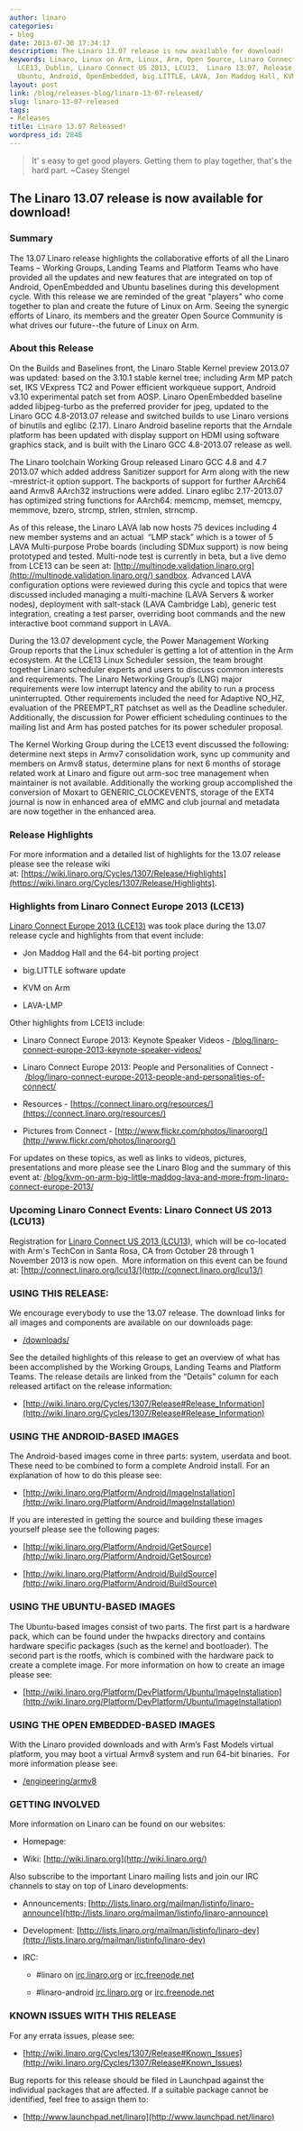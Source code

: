 ```yaml
---
author: linaro
categories:
- blog
date: 2013-07-30 17:34:17
description: The Linaro 13.07 release is now available for download!
keywords: Linaro, Linux on Arm, Linux, Arm, Open Source, Linaro Connect Europe 2013,
  LCE13, Dublin, Linaro Connect US 2013, LCU13,  Linaro 13.07, Release, Announcement,
  Ubuntu, Android, OpenEmbedded, big.LITTLE, LAVA, Jon Maddog Hall, KVM on Arm
layout: post
link: /blog/releases-blog/linaro-13-07-released/
slug: linaro-13-07-released
tags:
- Releases
title: Linaro 13.07 Released!
wordpress_id: 2848
---
```


>
> It' s easy to get good players. Getting them to play together, that's the hard part. ~Casey Stengel
>
>

## The Linaro 13.07 release is now available for download!

### Summary

The 13.07 Linaro release highlights the collaborative efforts of all the Linaro Teams – Working Groups, Landing Teams and Platform Teams who have provided all the updates and new features that are integrated on top of Android, OpenEmbedded and Ubuntu baselines during this development cycle. With this release we are reminded of the great "players" who come together to plan and create the future of Linux on Arm. Seeing the synergic efforts of Linaro, its members and the greater Open Source Community is what drives our future--the future of Linux on Arm.

### About this Release

On the Builds and Baselines front, the Linaro Stable Kernel preview 2013.07 was updated: based on the 3.10.1 stable kernel tree; including Arm MP patch set, IKS VExpress TC2 and Power efficient workqueue support, Android v3.10 experimental patch set from AOSP. Linaro OpenEmbedded baseline added libjpeg-turbo as the preferred provider for jpeg, updated to the Linaro GCC 4.8-2013.07 release and switched builds to use Linaro versions of binutils and eglibc (2.17). Linaro Android baseline reports that the Arndale platform has been updated with display support on HDMI using software graphics stack, and is built with the Linaro GCC 4.8-2013.07 release as well.

The Linaro toolchain Working Group released Linaro GCC 4.8 and 4.7 2013.07 which added address Sanitizer support for Arm along with the new -mrestrict-it option support. The backports of support for further AArch64 aand Armv8 AArch32 instructions were added. Linaro eglibc 2.17-2013.07 has optimized string functions for AArch64: memcmp, memset, memcpy, memmove, bzero, strcmp, strlen, strnlen, strncmp.

As of this release, the Linaro LAVA lab now hosts 75 devices including 4 new member systems and an actual  “LMP stack” which is a tower of 5 LAVA Multi-purpose Probe boards (including SDMux support) is now being prototyped and tested. Multi-node test is currently in beta, but a live demo from LCE13 can be seen at: [http://multinode.validation.linaro.org](http://multinode.validation.linaro.org/) sandbox. Advanced LAVA configuration options were reviewed during this cycle and topics that were discussed included managing a multi-machine (LAVA Servers & worker nodes), deployment with salt-stack (LAVA Cambridge Lab), generic test integration, creating a test parser, overriding boot commands and the new interactive boot command support in LAVA.

During the 13.07 development cycle, the Power Management Working Group reports that the Linux scheduler is getting a lot of attention in the Arm ecosystem. At the LCE13 Linux Scheduler session, the team brought together Linaro scheduler experts and users to discuss common interests and requirements. The Linaro Networking Group’s (LNG) major requirements were low interrupt latency and the ability to run a process uninterrupted. Other requirements included the need for Adaptive NO_HZ, evaluation of the PREEMPT_RT patchset as well as the Deadline scheduler. Additionally, the discussion for Power efficient scheduling continues to the mailing list and Arm has posted patches for its power scheduler proposal.

The Kernel Working Group during the LCE13 event discussed the following: determine next steps in Armv7 consolidation work, sync up community and members on Armv8 status, determine plans for next 6 months of storage related work at Linaro and figure out arm-soc tree management when maintainer is not available. Additionally the working group accomplished the conversion of Moxart to GENERIC_CLOCKEVENTS, storage of the EXT4 journal is now in enhanced area of eMMC and club journal and metadata are now together in the enhanced area.


### Release Highlights

For more information and a detailed list of highlights for the 13.07 release please see the release wiki at: [https://wiki.linaro.org/Cycles/1307/Release/Highlights](https://wiki.linaro.org/Cycles/1307/Release/Highlights).

### Highlights from Linaro Connect Europe 2013 (LCE13)

[Linaro Connect Europe 2013 (LCE13)](http://connect.linaro.org/lce13/) was took place during the 13.07 release cycle and highlights from that event include:


  * Jon Maddog Hall and the 64-bit porting project


  * big.LITTLE software update


  * KVM on Arm


  * LAVA-LMP


Other highlights from LCE13 include:

  * Linaro Connect Europe 2013: Keynote Speaker Videos - [/blog/linaro-connect-europe-2013-keynote-speaker-videos/](/blog/linaro-connect-europe-2013-keynote-speaker-videos/)


  * Linaro Connect Europe 2013: People and Personalities of Connect - [/blog/linaro-connect-europe-2013-people-and-personalities-of-connect/](/blog/linaro-connect-europe-2013-people-and-personalities-of-connect/)


  * Resources - [https://connect.linaro.org/resources/](https://connect.linaro.org/resources/)


  * Pictures from Connect - [http://www.flickr.com/photos/linaroorg/](http://www.flickr.com/photos/linaroorg/)




For updates on these topics, as well as links to videos, pictures, presentations and more please see the Linaro Blog and the summary of this event at: [/blog/kvm-on-arm-big-little-maddog-lava-and-more-from-linaro-connect-europe-2013/](/blog/kvm-on-arm-big-little-maddog-lava-and-more-from-linaro-connect-europe-2013/)

### Upcoming Linaro Connect Events: Linaro Connect US 2013 (LCU13)

Registration for [Linaro Connect US 2013 (LCU13)](http://connect.linaro.org/lcu13/), which will be co-located with Arm's TechCon in Santa Rosa, CA from October 28 through 1 November 2013 is now open.  More information on this event can be found at: [http://connect.linaro.org/lcu13/](http://connect.linaro.org/lcu13/)

### USING THIS RELEASE:

We encourage everybody to use the 13.07 release. The download links for all images and components are available on our downloads page:

  * [/downloads/](/latest/downloads/)

See the detailed highlights of this release to get an overview of what has been accomplished by the Working Groups, Landing Teams and Platform Teams. The release details are linked from the “Details” column for each released artifact on the release information:


  * [http://wiki.linaro.org/Cycles/1307/Release#Release_Information](http://wiki.linaro.org/Cycles/1307/Release#Release_Information)

### USING THE ANDROID-BASED IMAGES

The Android-based images come in three parts: system, userdata and boot. These need to be combined to form a complete Android install. For an explanation of how to do this please see:

  * [http://wiki.linaro.org/Platform/Android/ImageInstallation](http://wiki.linaro.org/Platform/Android/ImageInstallation)

If you are interested in getting the source and building these images yourself please see the following pages:


  * [http://wiki.linaro.org/Platform/Android/GetSource](http://wiki.linaro.org/Platform/Android/GetSource)


  * [http://wiki.linaro.org/Platform/Android/BuildSource](http://wiki.linaro.org/Platform/Android/BuildSource)

### USING THE UBUNTU-BASED IMAGES

The Ubuntu-based images consist of two parts. The first part is a hardware pack, which can be found under the hwpacks directory and contains hardware specific packages (such as the kernel and bootloader). The second part is the rootfs, which is combined with the hardware pack to create a complete image. For more information on how to create an image please see:


  * [http://wiki.linaro.org/Platform/DevPlatform/Ubuntu/ImageInstallation](http://wiki.linaro.org/Platform/DevPlatform/Ubuntu/ImageInstallation)

### USING THE OPEN EMBEDDED-BASED IMAGES


With the Linaro provided downloads and with Arm’s Fast Models virtual platform, you may boot a virtual Armv8 system and run 64-bit binaries.  For more information please see:


  * [/engineering/armv8](/initiatives/armv8/)

### GETTING INVOLVED

More information on Linaro can be found on our websites:

  * Homepage: [](/)


  * Wiki: [http://wiki.linaro.org](http://wiki.linaro.org/)

  Also subscribe to the important Linaro mailing lists and join our IRC channels to stay on top of Linaro developments:

  * Announcements: [http://lists.linaro.org/mailman/listinfo/linaro-announce](http://lists.linaro.org/mailman/listinfo/linaro-announce)


  * Development: [http://lists.linaro.org/mailman/listinfo/linaro-dev](http://lists.linaro.org/mailman/listinfo/linaro-dev)


  * IRC:


    * #linaro on [irc.linaro.org](/contact/irc/) or [irc.freenode.net](/contact/irc/)


    * #linaro-android [irc.linaro.org](/contact/irc/) or [irc.freenode.net](/contact/irc/)


### KNOWN ISSUES WITH THIS RELEASE

For any errata issues, please see:

  * [http://wiki.linaro.org/Cycles/1307/Release#Known_Issues](http://wiki.linaro.org/Cycles/1307/Release#Known_Issues)




Bug reports for this release should be filed in Launchpad against the individual packages that are affected. If a suitable package cannot be identified, feel free to assign them to:

  * [http://www.launchpad.net/linaro](http://www.launchpad.net/linaro)